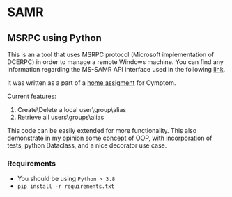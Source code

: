 
# SAMR 

## MSRPC using Python
This is an a tool that uses MSRPC protocol (Microsoft implementation of DCERPC) in order to manage a remote Windows
 machine. 
You can find any information regarding the MS-SAMR API interface used in the following [link](https://docs.microsoft.com/en-us/openspecs/windows_protocols/ms-samr/4df07fab-1bbc-452f-8e92-7853a3c7e380).

It was written as a part of a [home assigment](/task/README.md) for Cymptom.

Current features:
1. Create\Delete a local user\group\alias
2. Retrieve all users\groups\alias

This code can be easily extended for more functionality. 
This also demonstrate in my opinion some concept of OOP, with incorporation of tests, python Dataclass,
and a nice decorator use case.


### Requirements
- You should be using `Python > 3.8`
- `pip install -r requirements.txt`


